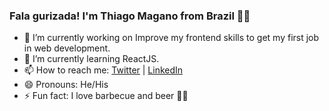 ### Fala gurizada! I'm Thiago Magano from Brazil 👨‍💻

- 🔭 I’m currently working on Improve my frontend skills to get my first job in web development.
- 🌱 I’m currently learning ReactJS.
- 📫 How to reach me: [Twitter](https://twitter.com/thymag) | [LinkedIn](https://linkedin.com/in/thiagomagano)
- 😄 Pronouns: He/His
- ⚡ Fun fact: I love barbecue and beer 🍖🍻

